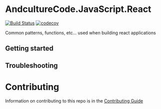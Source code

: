# AndcultureCode.JavaScript.React

[![Build Status](https://travis-ci.org/brandongregoryscott/AndcultureCode.JavaScript.React.svg?branch=master)](https://travis-ci.org/brandongregoryscott/AndcultureCode.JavaScript.React)
[![codecov](https://codecov.io/gh/brandongregoryscott/AndcultureCode.JavaScript.React/branch/master/graph/badge.svg)](https://codecov.io/gh/brandongregoryscott/AndcultureCode.JavaScript.React)

Common patterns, functions, etc... used when building react applications

## Getting started

## Troubleshooting

# Contributing

Information on contributing to this repo is in the [Contributing Guide](CONTRIBUTING.md)
